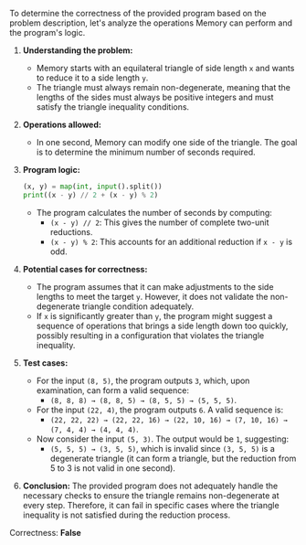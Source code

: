 To determine the correctness of the provided program based on the problem description, let's analyze the operations Memory can perform and the program's logic.

1. **Understanding the problem:** 
   - Memory starts with an equilateral triangle of side length `x` and wants to reduce it to a side length `y`.
   - The triangle must always remain non-degenerate, meaning that the lengths of the sides must always be positive integers and must satisfy the triangle inequality conditions.

2. **Operations allowed:**
   - In one second, Memory can modify one side of the triangle. The goal is to determine the minimum number of seconds required.

3. **Program logic:**
   ```python
   (x, y) = map(int, input().split())
   print((x - y) // 2 + (x - y) % 2)
   ```
   - The program calculates the number of seconds by computing:
     - `(x - y) // 2`: This gives the number of complete two-unit reductions.
     - `(x - y) % 2`: This accounts for an additional reduction if `x - y` is odd.

4. **Potential cases for correctness:**
   - The program assumes that it can make adjustments to the side lengths to meet the target `y`. However, it does not validate the non-degenerate triangle condition adequately.
   - If `x` is significantly greater than `y`, the program might suggest a sequence of operations that brings a side length down too quickly, possibly resulting in a configuration that violates the triangle inequality.

5. **Test cases:**
   - For the input `(8, 5)`, the program outputs `3`, which, upon examination, can form a valid sequence:
     - `(8, 8, 8) → (8, 8, 5) → (8, 5, 5) → (5, 5, 5)`.
   - For the input `(22, 4)`, the program outputs `6`. A valid sequence is:
     - `(22, 22, 22) → (22, 22, 16) → (22, 10, 16) → (7, 10, 16) → (7, 4, 4) → (4, 4, 4)`.
   - Now consider the input `(5, 3)`. The output would be `1`, suggesting:
     - `(5, 5, 5) → (3, 5, 5)`, which is invalid since `(3, 5, 5)` is a degenerate triangle (it can form a triangle, but the reduction from 5 to 3 is not valid in one second).

6. **Conclusion:**
   The provided program does not adequately handle the necessary checks to ensure the triangle remains non-degenerate at every step. Therefore, it can fail in specific cases where the triangle inequality is not satisfied during the reduction process.

Correctness: **False**